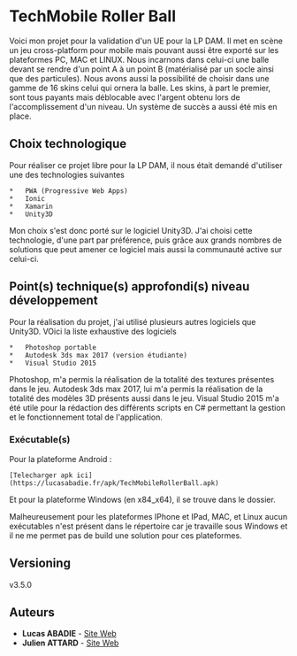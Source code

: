 # TechMobile Roller Ball

Voici mon projet pour la validation d'un UE pour la LP DAM. Il met en scène un jeu cross-platform pour mobile mais pouvant aussi être exporté sur les plateformes PC, MAC et LINUX. Nous incarnons dans celui-ci
une balle devant se rendre d'un point A à un point B (matérialisé par un socle ainsi que des particules). Nous avons aussi la possibilité de choisir dans une gamme de 16 skins celui qui ornera la balle. Les skins,
à part le premier, sont tous payants mais déblocable avec l'argent obtenu lors de l'accomplissement d'un niveau. Un système de succès a aussi été mis en place.

## Choix technologique

Pour réaliser ce projet libre pour la LP DAM, il nous était demandé d'utiliser une des technologies suivantes

	*	PWA (Progressive Web Apps)
	*	Ionic
	*	Xamarin
	*	Unity3D

Mon choix s'est donc porté sur le logiciel Unity3D. J'ai choisi cette technologie, d'une part par préférence, puis grâce aux grands nombres de solutions que peut amener ce logiciel mais aussi la communauté active sur celui-ci.

## Point(s) technique(s) approfondi(s) niveau développement

Pour la réalisation du projet, j'ai utilisé plusieurs autres logiciels que Unity3D. VOici la liste exhaustive des logiciels

	*	Photoshop portable
	*	Autodesk 3ds max 2017 (version étudiante)
	*	Visual Studio 2015
	
Photoshop, m'a permis la réalisation de la totalité des textures présentes dans le jeu. Autodesk 3ds max 2017, lui m'a permis la réalisation de la totalité des modèles 3D présents aussi dans le jeu. Visual Studio 2015 m'a été utile
pour la rédaction des différents scripts en C# permettant la gestion et le fonctionnement total de l'application.

### Exécutable(s) 

Pour la plateforme Android :

```
[Telecharger apk ici](https://lucasabadie.fr/apk/TechMobileRollerBall.apk)
```

Et pour la plateforme Windows (en x84_x64), il se trouve dans le dossier.

Malheureusement pour les plateformes IPhone et IPad, MAC, et Linux aucun exécutables n'est présent dans le répertoire car je travaille sous Windows et il ne me permet pas de build une solution pour ces plateformes.

## Versioning

v3.5.0

## Auteurs

* **Lucas ABADIE** - [Site Web](http://lucasabadie.fr/)
* **Julien ATTARD** - [Site Web](http://julienattard.fr/)
